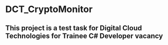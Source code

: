 # DCT_CryptoMonitor

## This project is a test task for Digital Cloud Technologies for Trainee C# Developer vacancy
